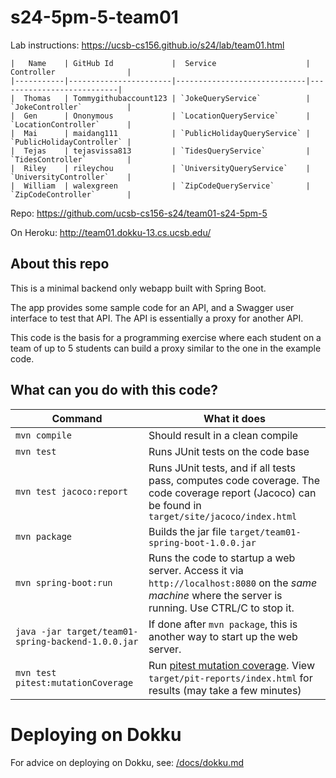 # s24-5pm-5-team01

Lab instructions: <https://ucsb-cs156.github.io/s24/lab/team01.html>

```
|   Name    | GitHub Id             |  Service                    | Controller                |
|-----------|-----------------------|-----------------------------|---------------------------|
|  Thomas   | Tommygithubaccount123 | `JokeQueryService`          | `JokeController`          |
|  Gen      | Ononymous             | `LocationQueryService`      | `LocationController`      |
|  Mai      | maidang111            | `PublicHolidayQueryService` | `PublicHolidayController` |
|  Tejas    | tejasvissa813         | `TidesQueryService`         | `TidesController`         |
|  Riley    | rileychou             | `UniversityQueryService`    | `UniversityController`    |
|  William  | walexgreen            | `ZipCodeQueryService`       | `ZipCodeController`       |
```

Repo: https://github.com/ucsb-cs156-s24/team01-s24-5pm-5

On Heroku: http://team01.dokku-13.cs.ucsb.edu/

## About this repo

This is a minimal backend only webapp built with Spring Boot.

The app provides some sample code for an API, and a Swagger user interface
to test that API.  The API is essentially a proxy for another API.

This code is the basis for a programming exercise where each student on a
team of up to 5 students can build a proxy similar to the one in the example code.

## What can you do with this code?

| Command | What it does   |
|----------|---------------------------------------|
| `mvn compile` | Should result in a clean compile |
| `mvn test` | Runs JUnit tests on the code base |
| `mvn test jacoco:report` | Runs JUnit tests, and if all tests pass, computes code coverage.  The code coverage report (Jacoco) can be found in `target/site/jacoco/index.html` |
| `mvn package` | Builds the jar file `target/team01-spring-boot-1.0.0.jar` |
| `mvn spring-boot:run` | Runs the code to startup a web server.  Access it via `http://localhost:8080` on the *same machine* where the server is running.  Use CTRL/C to stop it. |
| `java -jar target/team01-spring-backend-1.0.0.jar` | If done after `mvn package`, this is another way to start up the web server.|
| `mvn test pitest:mutationCoverage` | Run [pitest mutation coverage](https://pitest.org).  View `target/pit-reports/index.html` for results (may take a few minutes)|

# Deploying on Dokku

For advice on deploying on Dokku, see: [/docs/dokku.md](/docs/dokku.md)

